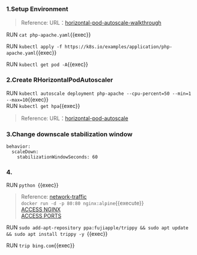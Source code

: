 ### 1.Setup Environment 
>Reference:  URL：[horizontal-pod-autoscale-walkthrough](https://kubernetes.io/docs/tasks/run-application/horizontal-pod-autoscale-walkthrough)

RUN `cat php-apache.yaml`{{exec}}  

RUN `kubectl apply -f https://k8s.io/examples/application/php-apache.yaml`{{exec}}

RUN `kubectl get pod -A`{{exec}} 


### 2.Create RHorizontalPodAutoscaler

RUN `kubectl autoscale deployment php-apache --cpu-percent=50 --min=1 --max=10`{{exec}}  
RUN `kubectl get hpa`{{exec}}  

>Reference:  URL：[horizontal-pod-autoscale](https://kubernetes.io/docs/tasks/run-application/horizontal-pod-autoscale)


### 3.Change downscale stabilization window 

```
behavior:
  scaleDown:
    stabilizationWindowSeconds: 60
```


### 4.


RUN `python `{{exec}}      




>Reference:  [network-traffic](https://github.com/killercoda/scenario-examples/blob/main/network-traffic/step1.md)     
`docker run -d -p 80:80 nginx:alpine`{{execute}}       
[ACCESS NGINX]({{TRAFFIC_HOST1_80}})    
[ACCESS PORTS]({{TRAFFIC_SELECTOR}})


RUN `sudo add-apt-repository ppa:fujiapple/trippy && sudo apt update && sudo apt install trippy -y `{{exec}} 

RUN `trip bing.com`{{exec}} 








